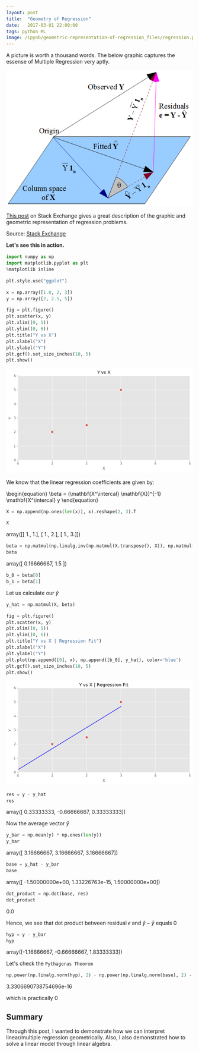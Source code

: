```yaml
---
layout: post
title:  "Geometry of Regression"
date:   2017-03-01 22:00:00
tags: python ML
image: /ipynb/geometric-representation-of-regression_files/regression.png
---
```


A picture is worth a thousand words. The below graphic captures the essense of Multiple Regression very aptly.

![Regression Picture](/ipynb/geometric-representation-of-regression_files/regression.png)

[This post](http://stats.stackexchange.com/questions/123651/geometric-interpretation-of-multiple-correlation-coefficient-r-and-coefficient) on Stack Exchange gives a great description of the graphic and geometric representation of regression problems.

Source: [Stack Exchange](http://stats.stackexchange.com/questions/123651/geometric-interpretation-of-multiple-correlation-coefficient-r-and-coefficient)

**Let's see this in action.**


```python
import numpy as np
import matplotlib.pyplot as plt
%matplotlib inline
```


```python
plt.style.use("ggplot")
```


```python
x = np.array([1.0, 2, 3])
y = np.array([2, 2.5, 5])
```


```python
fig = plt.figure()
plt.scatter(x, y)
plt.xlim((0, 5))
plt.ylim((0, 6))
plt.title("Y vs X")
plt.xlabel("X")
plt.ylabel("Y")
plt.gcf().set_size_inches(10, 5)
plt.show()
```

![png](/ipynb/geometric-representation-of-regression_files/geometric-representation-of-regression_9_0.png)


We know that the linear regression coefficients are given by:

\begin{equation}
\beta = (\mathbf{X^\intercal} \mathbf{X})^{-1} \mathbf{X^\intercal} y
\end{equation}


```python
X = np.append(np.ones(len(x)), x).reshape(2, 3).T
```


```python
X
```

array([[ 1.,  1.],
       [ 1.,  2.],
       [ 1.,  3.]])

```python
beta = np.matmul(np.linalg.inv(np.matmul(X.transpose(), X)), np.matmul(X.transpose(), y).T)
beta
```

array([ 0.16666667,  1.5       ])

```python
b_0 = beta[0]
b_1 = beta[1]
```

Let us calculate our $\hat y$


```python
y_hat = np.matmul(X, beta)
```


```python
fig = plt.figure()
plt.scatter(x, y)
plt.xlim((0, 5))
plt.ylim((0, 6))
plt.title("Y vs X | Regression Fit")
plt.xlabel("X")
plt.ylabel("Y")
plt.plot(np.append([0], x), np.append([b_0], y_hat), color='blue')
plt.gcf().set_size_inches(10, 5)
plt.show()
```

![png](/ipynb/geometric-representation-of-regression_files/geometric-representation-of-regression_17_0.png)


```python
res = y - y_hat
res
```
array([ 0.33333333, -0.66666667,  0.33333333])

Now the average vector $\bar y$


```python
y_bar = np.mean(y) * np.ones(len(y))
y_bar
```

array([ 3.16666667,  3.16666667,  3.16666667])

```python
base = y_hat - y_bar
base
```

array([ -1.50000000e+00,   1.33226763e-15,   1.50000000e+00])

```python
dot_product = np.dot(base, res)
dot_product
```

0.0

Hence, we see that dot product between residual $\epsilon$ and $\hat y - \bar y$ equals $0$

```python
hyp = y - y_bar
hyp
```

array([-1.16666667, -0.66666667,  1.83333333])

Let's check the `Pythagoras Theorem`


```python
np.power(np.linalg.norm(hyp), 2) - np.power(np.linalg.norm(base), 2) - np.power(np.linalg.norm(res), 2)
```

3.3306690738754696e-16

which is practically $0$

## Summary

Through this post, I wanted to demonstrate how we can interpret linear/multiple regression geometrically. Also, I also demonstrated how to solve a linear model through linear algebra.
